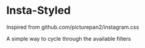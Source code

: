 # Insta-Styled

Inspired from github.com/picturepan2/instagram.css

A simple way to cycle through the available filters
